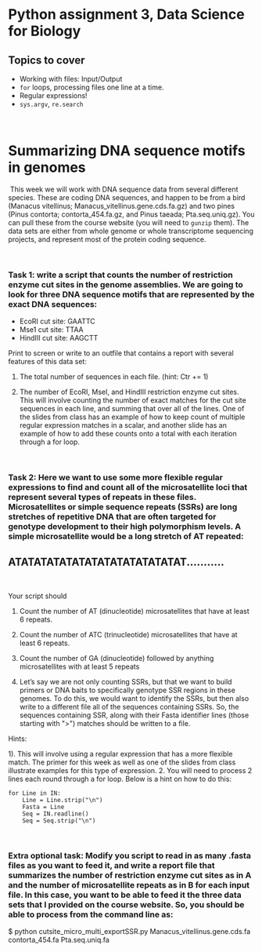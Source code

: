 # Python assignment 3, Data Science for Biology
## Topics to cover
- Working with files: Input/Output
- `for` loops, processing files one line at a time.
- Regular expressions!
- `sys.argv`, `re.search`
<p>&nbsp;</p>

# Summarizing DNA sequence motifs in genomes‬‬‬‬‬‬
‬
This week we will work with DNA sequence data from several different species. These are coding DNA sequences, and happen to be from a bird (Manacus vitellinus; Manacus_vitellinus.gene.cds.fa.gz) and two pines (Pinus contorta; contorta_454.fa.gz, and Pinus taeada; Pta.seq.uniq.gz). You can pull these from the course website (you will need to `gunzip` them). The data sets are either from whole genome or whole transcriptome sequencing projects, and represent most of the protein coding sequence.
<p>&nbsp;</p>

### **Task 1**: write a script that counts the number of restriction enzyme cut sites in the genome assemblies. We are going to look for three DNA sequence motifs that are represented by the exact DNA sequences:

- EcoRI cut site: GAATTC
- Mse1 cut site: TTAA
- HindIII cut site: AAGCTT

Print to screen or write to an outfile that contains a report with several features of this data set:

1. The total number of sequences in each file. (hint: Ctr += 1)

2. The number of EcoRI, MseI, and HindIII restriction enzyme cut sites. This will involve counting the number of exact matches for the cut site sequences in each line, and summing that over all of the lines. One of the slides from class has an example of how to keep count of multiple regular expression matches in a scalar, and another slide has an example of how to add these counts onto a total with each iteration through a for loop.
<p>&nbsp;</p>

### **Task 2**: Here we want to use some more flexible regular expressions to find and count all of the microsatellite loci that represent several types of repeats in these files. Microsatellites or simple sequence repeats (SSRs) are long stretches of repetitive DNA that are often targeted for genotype development to their high polymorphism levels. A simple microsatellite would be a long stretch of AT repeated: 
## ATATATATATATATATATATATATATAT...........
<p>&nbsp;</p>

Your script should 

1. Count the number of AT (dinucleotide) microsatellites that have at least 6 repeats.
2. Count the number of ATC (trinucleotide) microsatellites that have at least 6 repeats.
3. Count the number of GA (dinucleotide) followed by anything microsatellites with at least 5 repeats

4. Let’s say we are not only counting SSRs, but that we want to build primers or DNA baits to specifically genotype SSR regions in these genomes. To do this, we would want to identify the SSRs, but then also write to a different file all of the sequences containing SSRs. So, the sequences containing SSR, along with their Fasta identifier lines (those starting with ">") matches should be written to a file.


Hints: 

1). This will involve using a regular expression that has a more flexible match. The primer for this week as well as one of the slides from class illustrate examples for this type of expression.
2. You will need to process 2 lines each round through a for loop. Below is a hint on how to do this:

    for Line in IN:
	    Line = Line.strip("\n")
	    Fasta = Line
	    Seq = IN.readline()
	    Seq = Seq.strip("\n")

<p>&nbsp;</p>

### **Extra optional task**: Modify you script to read in as many .fasta files as you want to feed it, and write a report file that summarizes the number of restriction enzyme cut sites as in A and the number of microsatellite repeats as in B for each input file. In this case, you want to be able to feed it the three data sets that I provided on the course website. So, you should be able to process from the command line as:

$ python cutsite_micro_multi_exportSSR.py Manacus_vitellinus.gene.cds.fa contorta_454.fa Pta.seq.uniq.fa

